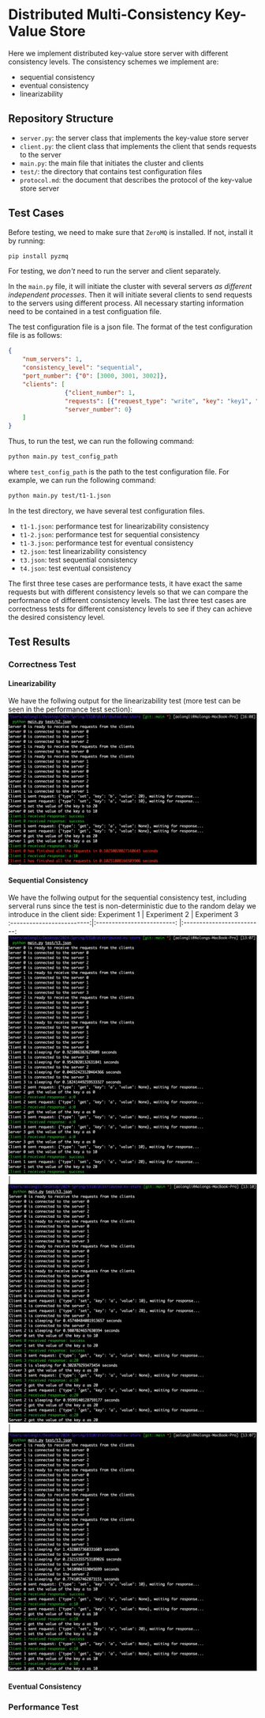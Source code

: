 # Distributed Multi-Consistency Key-Value Store

Here we implement distributed key-value store server with different consistency levels. The consistency schemes we implement are:
- sequential consistency
- eventual consistency
- linearizability

## Repository Structure
- `server.py`: the server class that implements the key-value store server
- `client.py`: the client class that implements the client that sends requests to the server
- `main.py`: the main file that initiates the cluster and clients
- `test/`: the directory that contains test configuration files
- `protocol.md`: the document that describes the protocol of the key-value store server


## Test Cases
Before testing, we need to make sure that `ZeroMQ` is installed. If not, install it by running:
```bash
pip install pyzmq
```

For testing, we *don't* need to run the server and client separately. 

In the `main.py` file, it will initiate the cluster with several servers *as different independent processes*. Then it will initiate several clients to send requests to the servers using different process. All necessary starting information need to be contained in a test configuation file. 

The test configuration file is a json file. The format of the test configuration file is as follows:
```json
{
    "num_servers": 1,
    "consistency_level": "sequential",
    "port_number": {"0": [3000, 3001, 3002]},
    "clients": [
                {"client_number": 1, 
                "requests": [{"request_type": "write", "key": "key1", "value": "value1"}], 
                "server_number": 0}
    ]
}
```


Thus, to run the test, we can run the following command:

```bash
python main.py test_config_path
```
where `test_config_path` is the path to the test configuration file. For example, we can run the following command:
```bash
python main.py test/t1-1.json
```
In the test directory, we have several test configuration files.
- `t1-1.json`: performance test for linearizability consistency
- `t1-2.json`: performance test for sequential consistency
- `t1-3.json`: performance test for eventual consistency
- `t2.json`: test linearizability consistency
- `t3.json`: test sequential consistency
- `t4.json`: test eventual consistency

The first three tese cases are performance tests, it have exact the same requests but with different consistency levels so that we can compare the performance of different consistency levels. The last three test cases are correctness tests for different consistency levels to see if they can achieve the desired consistency level.

## Test Results
### Correctness Test
#### Linearizability
We have the follwing output for the linearizability test (more test can be seen in the performance test section):
![](/img/t2.png)

#### Sequential Consistency
We have the follwing output for the sequential consistency test, including serveral runs since the test is non-deterministic due to the random delay we introduce in the client side:
Experiment 1            | Experiment 2             | Experiment 3         
:-------------------------:|:-------------------------: |:-------------------------:
![1](/img/t3-1.png) | ![2](/img/t3-2.png) | ![3](/img/t3-3.png)
#### Eventual Consistency

### Performance Test
